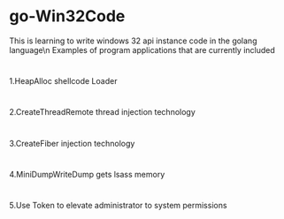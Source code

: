 # go-Win32Code
This is learning to write windows 32 api instance code in the golang language\n
Examples of program applications that are currently included


#
1.HeapAlloc shellcode Loader
#
2.CreateThreadRemote thread injection technology
#
3.CreateFiber injection technology
#
4.MiniDumpWriteDump gets lsass memory
#
5.Use Token to elevate administrator to system permissions
